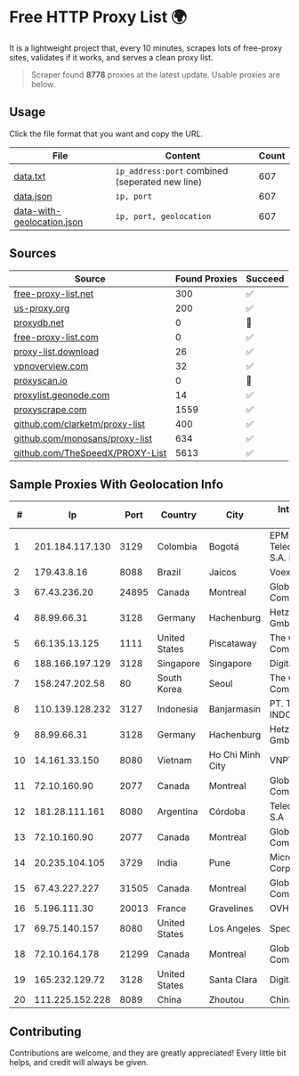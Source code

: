
# Free HTTP Proxy List 🌍

It is a lightweight project that, every 10 minutes, scrapes lots of free-proxy sites, validates if it works, and serves a clean proxy list.


> Scraper found **8778** proxies at the latest update. Usable proxies are below.

## Usage

Click the file format that you want and copy the URL.


|File|Content|Count|
|----|-------|-----|
|[data.txt](https://raw.githubusercontent.com/themiralay/Proxy-List-World/master/data.txt)|`ip_address:port` combined (seperated new line)|607|
|[data.json](https://raw.githubusercontent.com/themiralay/Proxy-List-World/master/data.json)|`ip, port`|607|
|[data-with-geolocation.json](https://raw.githubusercontent.com/themiralay/Proxy-List-World/master/data-with-geolocation.json)|`ip, port, geolocation`|607|

## Sources

|Source|Found Proxies|Succeed|
|------|-------------|-------|
|[free-proxy-list.net](https://free-proxy-list.net)|300|✅|
|[us-proxy.org](https://www.us-proxy.org)|200|✅|
|[proxydb.net](http://proxydb.net)|0|🚫|
|[free-proxy-list.com](https://free-proxy-list.com/?page=&port=&type%5B%5D=http&type%5B%5D=https&up_time=0&search=Search)|0|✅|
|[proxy-list.download](https://www.proxy-list.download/HTTP)|26|✅|
|[vpnoverview.com](https://vpnoverview.com/privacy/anonymous-browsing/free-proxy-servers)|32|✅|
|[proxyscan.io](https://www.proxyscan.io)|0|🚫|
|[proxylist.geonode.com](https://proxylist.geonode.com/api/proxy-list?limit=300&page=1&sort_by=lastChecked&sort_type=desc&protocols=http,https)|14|✅|
|[proxyscrape.com](https://api.proxyscrape.com/v2/?request=displayproxies&protocol=http&timeout=10000&country=all&ssl=all&anonymity=all)|1559|✅|
|[github.com/clarketm/proxy-list](https://raw.githubusercontent.com/clarketm/proxy-list/master/proxy-list-raw.txt)|400|✅|
|[github.com/monosans/proxy-list](https://raw.githubusercontent.com/monosans/proxy-list/main/proxies/http.txt)|634|✅|
|[github.com/TheSpeedX/PROXY-List](https://raw.githubusercontent.com/TheSpeedX/PROXY-List/master/http.txt)|5613|✅|


## Sample Proxies With Geolocation Info

|#|Ip|Port|Country|City|Internet Service Provider|
|-|--|----|-------|----|-------------------------|
|1|201.184.117.130|3129|Colombia|Bogotá|EPM Telecomunicaciones S.A. E.S.P.|
|2|179.43.8.16|8088|Brazil|Jaicos|Voex Telecom Ltda|
|3|67.43.236.20|24895|Canada|Montreal|GloboTech Communications|
|4|88.99.66.31|3128|Germany|Hachenburg|Hetzner Online GmbH|
|5|66.135.13.125|1111|United States|Piscataway|The Constant Company, LLC|
|6|188.166.197.129|3128|Singapore|Singapore|DigitalOcean, LLC|
|7|158.247.202.58|80|South Korea|Seoul|The Constant Company, LLC|
|8|110.139.128.232|3127|Indonesia|Banjarmasin|PT. TELKOM INDONESIA|
|9|88.99.66.31|3128|Germany|Hachenburg|Hetzner Online GmbH|
|10|14.161.33.150|8080|Vietnam|Ho Chi Minh City|VNPT|
|11|72.10.160.90|2077|Canada|Montreal|GloboTech Communications|
|12|181.28.111.161|8080|Argentina|Córdoba|Telecom Argentina S.A|
|13|72.10.160.90|2077|Canada|Montreal|GloboTech Communications|
|14|20.235.104.105|3729|India|Pune|Microsoft Corporation|
|15|67.43.227.227|31505|Canada|Montreal|GloboTech Communications|
|16|5.196.111.30|20013|France|Gravelines|OVH SAS|
|17|69.75.140.157|8080|United States|Los Angeles|Spectrum|
|18|72.10.164.178|21299|Canada|Montreal|GloboTech Communications|
|19|165.232.129.72|3128|United States|Santa Clara|DigitalOcean, LLC|
|20|111.225.152.228|8089|China|Zhoutou|China Telecom|



## Contributing

Contributions are welcome, and they are greatly appreciated! Every
little bit helps, and credit will always be given.

